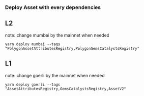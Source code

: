 ### Deploy Asset with every dependencies

## L2

note: change mumbai by the mainnet when needed

```shell
yarn deploy mumbai --tags "PolygonAssetAttributesRegistry,PolygonGemsCatalystsRegistry"
```

## L1

note: change goerli by the mainnet when needed

```shell
yarn deploy goerli --tags "AssetAttributesRegistry,GemsCatalystsRegistry,AssetV2"
```
